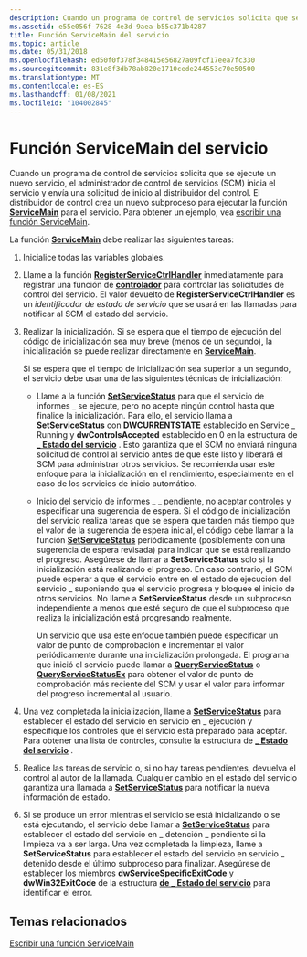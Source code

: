 ```yaml
---
description: Cuando un programa de control de servicios solicita que se ejecute un nuevo servicio, el administrador de control de servicios (SCM) inicia el servicio y envía una solicitud de inicio al distribuidor del control.
ms.assetid: e55e056f-7628-4e3d-9aea-b55c371b4287
title: Función ServiceMain del servicio
ms.topic: article
ms.date: 05/31/2018
ms.openlocfilehash: ed50f0f378f348415e56827a09fcf17eea7fc330
ms.sourcegitcommit: 831e8f3db78ab820e1710cede244553c70e50500
ms.translationtype: MT
ms.contentlocale: es-ES
ms.lasthandoff: 01/08/2021
ms.locfileid: "104002845"
---
```

# <a name="service-servicemain-function"></a>Función ServiceMain del servicio

Cuando un programa de control de servicios solicita que se ejecute un nuevo servicio, el administrador de control de servicios (SCM) inicia el servicio y envía una solicitud de inicio al distribuidor del control. El distribuidor de control crea un nuevo subproceso para ejecutar la función [**ServiceMain**](/windows/win32/api/winsvc/nc-winsvc-lpservice_main_functiona) para el servicio. Para obtener un ejemplo, vea [escribir una función ServiceMain](writing-a-servicemain-function.md).

La función [**ServiceMain**](/windows/win32/api/winsvc/nc-winsvc-lpservice_main_functiona) debe realizar las siguientes tareas:

1.  Inicialice todas las variables globales.
2.  Llame a la función [**RegisterServiceCtrlHandler**](/windows/desktop/api/Winsvc/nf-winsvc-registerservicectrlhandlera) inmediatamente para registrar una función de [**controlador**](/windows/desktop/api/Winsvc/nc-winsvc-lphandler_function) para controlar las solicitudes de control del servicio. El valor devuelto de **RegisterServiceCtrlHandler** es un *identificador de estado de servicio* que se usará en las llamadas para notificar al SCM el estado del servicio.
3.  Realizar la inicialización. Si se espera que el tiempo de ejecución del código de inicialización sea muy breve (menos de un segundo), la inicialización se puede realizar directamente en [**ServiceMain**](/windows/win32/api/winsvc/nc-winsvc-lpservice_main_functiona).

    Si se espera que el tiempo de inicialización sea superior a un segundo, el servicio debe usar una de las siguientes técnicas de inicialización:

    -   Llame a la función [**SetServiceStatus**](/windows/desktop/api/Winsvc/nf-winsvc-setservicestatus) para que el servicio de informes \_ se ejecute, pero no acepte ningún control hasta que finalice la inicialización. Para ello, el servicio llama a **SetServiceStatus** con **DWCURRENTSTATE** establecido en Service \_ Running y **dwControlsAccepted** establecido en 0 en la estructura de [**\_ Estado del servicio**](/windows/desktop/api/Winsvc/ns-winsvc-service_status) . Esto garantiza que el SCM no enviará ninguna solicitud de control al servicio antes de que esté listo y liberará el SCM para administrar otros servicios. Se recomienda usar este enfoque para la inicialización en el rendimiento, especialmente en el caso de los servicios de inicio automático.
    -   Inicio del servicio de informes \_ \_ pendiente, no aceptar controles y especificar una sugerencia de espera. Si el código de inicialización del servicio realiza tareas que se espera que tarden más tiempo que el valor de la sugerencia de espera inicial, el código debe llamar a la función [**SetServiceStatus**](/windows/desktop/api/Winsvc/nf-winsvc-setservicestatus) periódicamente (posiblemente con una sugerencia de espera revisada) para indicar que se está realizando el progreso. Asegúrese de llamar a **SetServiceStatus** solo si la inicialización está realizando el progreso. En caso contrario, el SCM puede esperar a que el servicio entre en el estado de ejecución del servicio \_ suponiendo que el servicio progresa y bloquee el inicio de otros servicios. No llame a **SetServiceStatus** desde un subproceso independiente a menos que esté seguro de que el subproceso que realiza la inicialización está progresando realmente.

        Un servicio que usa este enfoque también puede especificar un valor de punto de comprobación e incrementar el valor periódicamente durante una inicialización prolongada. El programa que inició el servicio puede llamar a [**QueryServiceStatus**](/windows/desktop/api/Winsvc/nf-winsvc-queryservicestatus) o [**QueryServiceStatusEx**](/windows/desktop/api/Winsvc/nf-winsvc-queryservicestatusex) para obtener el valor de punto de comprobación más reciente del SCM y usar el valor para informar del progreso incremental al usuario.

4.  Una vez completada la inicialización, llame a [**SetServiceStatus**](/windows/desktop/api/Winsvc/nf-winsvc-setservicestatus) para establecer el estado del servicio en servicio en \_ ejecución y especifique los controles que el servicio está preparado para aceptar. Para obtener una lista de controles, consulte la estructura de [**\_ Estado del servicio**](/windows/desktop/api/Winsvc/ns-winsvc-service_status) .
5.  Realice las tareas de servicio o, si no hay tareas pendientes, devuelva el control al autor de la llamada. Cualquier cambio en el estado del servicio garantiza una llamada a [**SetServiceStatus**](/windows/desktop/api/Winsvc/nf-winsvc-setservicestatus) para notificar la nueva información de estado.
6.  Si se produce un error mientras el servicio se está inicializando o se está ejecutando, el servicio debe llamar a [**SetServiceStatus**](/windows/desktop/api/Winsvc/nf-winsvc-setservicestatus) para establecer el estado del servicio en \_ detención \_ pendiente si la limpieza va a ser larga. Una vez completada la limpieza, llame a **SetServiceStatus** para establecer el estado del servicio en servicio \_ detenido desde el último subproceso para finalizar. Asegúrese de establecer los miembros **dwServiceSpecificExitCode** y **dwWin32ExitCode** de la estructura [**de \_ Estado del servicio**](/windows/desktop/api/Winsvc/ns-winsvc-service_status) para identificar el error.

## <a name="related-topics"></a>Temas relacionados

<dl> <dt>

[Escribir una función ServiceMain](writing-a-servicemain-function.md)
</dt> </dl>

 

 
